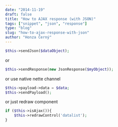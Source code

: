 ```yaml
---
date: "2014-11-19"
draft: false
title: "How to AJAX response (with JSON)"
tags: ["snippet", "json", "response"]
type: "blog"
slug: "how-to-ajax-response-with-json"
author: "Honza Černý"
---
```


```php
$this->sendJson($dataObject);
```

or

```php
$this->sendResponse(new JsonResponse($myObject));
```

or use native nette channel

```php
$this->payload->data = $data;
$this->sendPayload();
```

or just redraw component

```php
if ($this->isAjax()){
	$this->redrawControl('datalist');
}
```
